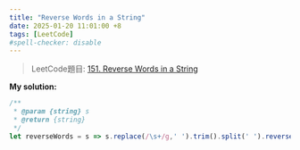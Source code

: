 ```yaml
---
title: "Reverse Words in a String"
date: 2025-01-20 11:01:00 +8
tags: [LeetCode]
#spell-checker: disable
---
```


> LeetCode題目: [151. Reverse Words in a String](https://leetcode.com/problems/reverse-words-in-a-string/description/?envType=study-plan-v2&envId=leetcode-75)

**My solution:**
```js
/**
 * @param {string} s
 * @return {string}
 */
let reverseWords = s => s.replace(/\s+/g,' ').trim().split(' ').reverse().join(' ');
```
